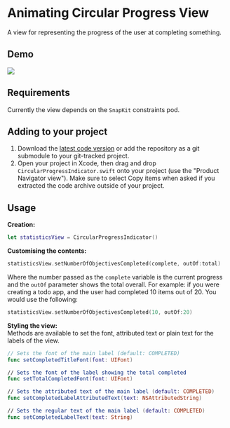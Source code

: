 # Animating Circular Progress View
A view for representing the progress of the user at completing something. 

## Demo
![](http://i.imgur.com/gceR7Rx.gif)

## Requirements
Currently the view depends on the `SnapKit` constraints pod. 

## Adding to your project
1. Download the [latest code version](https://github.com/olliepoole/circular-progress-indicator/archive/master.zip) or add the repository as a git submodule to your git-tracked project.
2. Open your project in Xcode, then drag and drop `CircularProgressIndicator.swift` onto your project (use the "Product Navigator view"). Make sure to select Copy items when asked if you extracted the code archive outside of your project.

## Usage
**Creation:**
```swift
let statisticsView = CircularProgressIndicator()
```
**Customising the contents:**
```swift
statisticsView.setNumberOfObjectivesCompleted(complete, outOf:total)
```
Where the number passed as the `complete` variable is the current progress and the `outOf` parameter shows the total overall. For example: if you were creating a todo app, and the user had completed 10 items out of 20. You would use the following:

```swift
statisticsView.setNumberOfObjectivesCompleted(10, outOf:20)
```

**Styling the view:**  
Methods are available to set the font, attributed text or plain text for the labels of the view.


```swift
// Sets the font of the main label (default: COMPLETED)
func setCompletedTitleFont(font: UIFont)

// Sets the font of the label showing the total completed
func setTotalCompletedFont(font: UIFont)

// Sets the attributed text of the main label (default: COMPLETED)
func setCompletedLabelAttributedText(text: NSAttributedString)

// Sets the regular text of the main label (default: COMPLETED)
func setCompletedLabelText(text: String)
```
